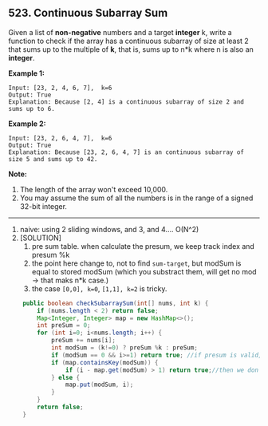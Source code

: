 ## 523. Continuous Subarray Sum

Given a list of **non-negative** numbers and a target **integer** k, write a function to check if the array has a continuous subarray of size at least 2 that sums up to the multiple of **k**, that is, sums up to n*k where n is also an **integer**.

**Example 1:**

```
Input: [23, 2, 4, 6, 7],  k=6
Output: True
Explanation: Because [2, 4] is a continuous subarray of size 2 and sums up to 6.
```



**Example 2:**

```
Input: [23, 2, 6, 4, 7],  k=6
Output: True
Explanation: Because [23, 2, 6, 4, 7] is an continuous subarray of size 5 and sums up to 42.
```



**Note:**

1. The length of the array won't exceed 10,000.
2. You may assume the sum of all the numbers is in the range of a signed 32-bit integer.

---

1. naive: using 2 sliding windows, and 3, and 4.... O(N^2)
2. [SOLUTION]
   1. pre sum table. when calculate the presum, we keep track index and presum %k
   2. the point here change to, not to find `sum-target`, but modSum is equal to stored modSum (which you substract them, will get no mod -> that maks n*k case.)
   3. the case `[0,0], k=0`, `[1,1], k=2` is tricky.

```java
    public boolean checkSubarraySum(int[] nums, int k) {
        if (nums.length < 2) return false;
        Map<Integer, Integer> map = new HashMap<>();
        int preSum = 0;
        for (int i=0; i<nums.length; i++) {
            preSum += nums[i];
            int modSum = (k!=0) ? preSum %k : preSum;
            if (modSum == 0 && i>=1) return true; //if presum is valid, return true, but make sure the index > 1
            if (map.containsKey(modSum)) {
                if (i - map.get(modSum) > 1) return true;//then we don't need put (0, -1) to bypass length calculation. the if is needed, because return this if condition will cause premature end of this function.
            } else {
                map.put(modSum, i);
            }
        }
        return false;
    }
```

